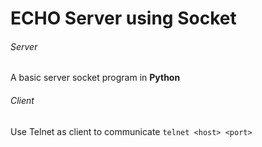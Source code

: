# ECHO Server using Socket 

###### Server
  A basic server socket program in **Python**

###### Client
  Use Telnet as client to communicate `telnet <host> <port>`